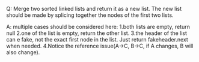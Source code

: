 Q: Merge two sorted linked lists and return it as a new list. The new list should be made by splicing together the nodes of the first two lists.

A:  multiple cases should be considered here:
1.both lists are empty, return null
2.one of the list is empty, return the other list.
3.the header of the list can e fake, not the exact first node in the list. Just return fakeheader.next when needed.
4.Notice the reference issue(A->C, B->C, if A changes, B will also change). 
